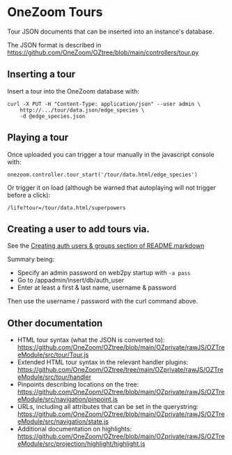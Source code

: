 # OneZoom Tours

Tour JSON documents that can be inserted into an instance's database.

The JSON format is described in https://github.com/OneZoom/OZtree/blob/main/controllers/tour.py

## Inserting a tour

Insert a tour into the OneZoom database with:

```
curl -X PUT -H "Content-Type: application/json" --user admin \
    http://.../tour/data.json/edge_species \
    -d @edge_species.json
```

## Playing a tour

Once uploaded you can trigger a tour manually in the javascript console with:

```
onezoom.controller.tour_start('/tour/data.html/edge_species')
```

Or trigger it on load (although be warned that autoplaying will not trigger before a click):

```
/life?tour=/tour/data.html/superpowers
```

## Creating a user to add tours via.

See the [Creating auth users & groups section of README.markdown](https://github.com/OneZoom/OZtree#creating-auth-users--groups)

Summary being:

* Specify an admin password on web2py startup with ``-a pass``
* Go to /appadmin/insert/db/auth_user
* Enter at least a first & last name, username & password

Then use the username / password with the curl command above.

## Other documentation

* HTML tour syntax (what the JSON is converted to): https://github.com/OneZoom/OZtree/blob/main/OZprivate/rawJS/OZTreeModule/src/tour/Tour.js
* Extended HTML tour syntax in the relevant handler plugins: https://github.com/OneZoom/OZtree/tree/main/OZprivate/rawJS/OZTreeModule/src/tour/handler
* Pinpoints describing locations on the tree: https://github.com/OneZoom/OZtree/blob/main/OZprivate/rawJS/OZTreeModule/src/navigation/pinpoint.js
* URLs, including all attributes that can be set in the querystring: https://github.com/OneZoom/OZtree/blob/main/OZprivate/rawJS/OZTreeModule/src/navigation/state.js
* Additional documentation on highlights: https://github.com/OneZoom/OZtree/blob/main/OZprivate/rawJS/OZTreeModule/src/projection/highlight/highlight.js
